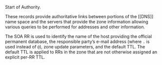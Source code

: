 Start of Authority.

These records provide authoritative links between portions of the [[DNS]] name space and the servers that provide the zone information allowing various queries to be performed for addresses and other information. 

The SOA RR is used to identify the name of the host providing the official permanent database, the responsible party’s e-mail address (where `.` is used instead of `@`), zone update parameters, and the default TTL. The default TTL is applied to RRs in the zone that are not otherwise assigned an explicit per-RR TTL.